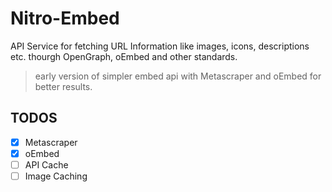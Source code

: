 # Nitro-Embed
API Service for fetching URL Information like images, icons, descriptions etc. thourgh OpenGraph, oEmbed and other standards.

> early version of simpler embed api with Metascraper and oEmbed for better results.

## TODOS
- [x] Metascraper
- [x] oEmbed
- [ ] API Cache
- [ ] Image Caching
